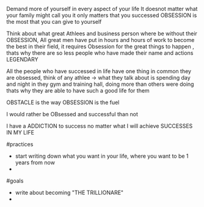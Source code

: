 Demand more of yourself in every aspect of your life
It doesnot matter what your family might call you it only matters that you successed
OBSESSION is the most that you can give to yourself

Think about what great Athlees and business person where be without their OBSESSION, All great men have put in hours and hours of work to become the best in their field, it requires Obsession for the great things to happen , thats why there are so less people who have made their name and actions LEGENDARY

All the people who have successed in life have one thing in common they are obsessed, think of any athlee -> what they talk about is spending day and night in they gym and training hall, doing more than others were doing thats why they are able to have such a good life for them 

OBSTACLE is the way OBSESSION is the fuel

I would rather be OBsessed and successful than not



I have a ADDICTION to success no matter what I will achieve SUCCESSES IN MY LIFE


#practices
- start writing  down what you want in your life, where you want to be 1 years from now
- 



#goals
- write about becoming "THE TRILLIONARE"
- 